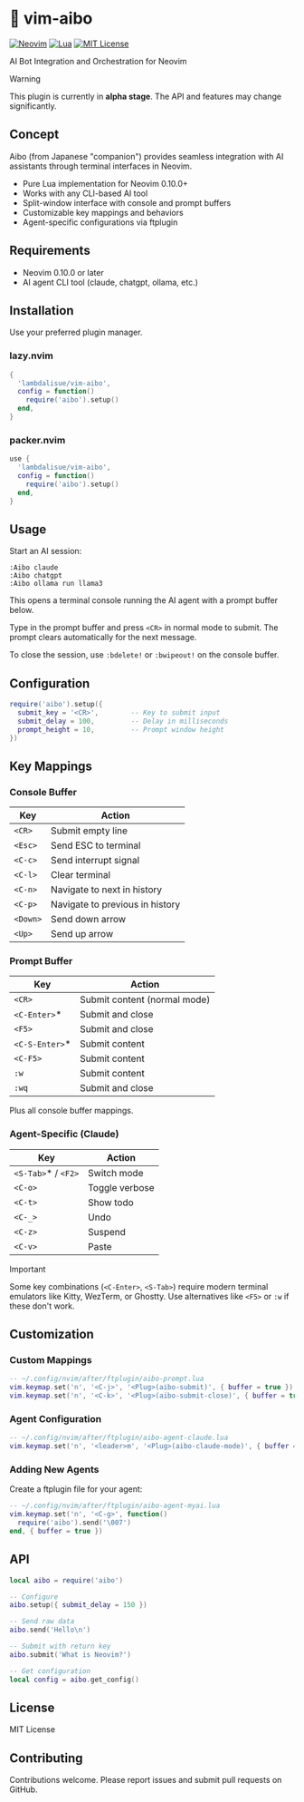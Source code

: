 # 🦾 vim-aibo

[![Neovim](https://img.shields.io/badge/Neovim-0.10.0+-blueviolet.svg?style=flat-square&logo=Neovim&logoColor=white)](https://neovim.io/)
[![Lua](https://img.shields.io/badge/Lua-5.1+-blue.svg?style=flat-square&logo=lua)](https://www.lua.org/)
[![MIT License](https://img.shields.io/badge/license-MIT-green.svg?style=flat-square)](LICENSE)

AI Bot Integration and Orchestration for Neovim

> [!WARNING]
> This plugin is currently in **alpha stage**. The API and features may change significantly.

## Concept

Aibo (from Japanese "companion") provides seamless integration with AI assistants through terminal interfaces in Neovim.

- Pure Lua implementation for Neovim 0.10.0+
- Works with any CLI-based AI tool
- Split-window interface with console and prompt buffers
- Customizable key mappings and behaviors
- Agent-specific configurations via ftplugin

## Requirements

- Neovim 0.10.0 or later
- AI agent CLI tool (claude, chatgpt, ollama, etc.)

## Installation

Use your preferred plugin manager.

### lazy.nvim

```lua
{
  'lambdalisue/vim-aibo',
  config = function()
    require('aibo').setup()
  end,
}
```

### packer.nvim

```lua
use {
  'lambdalisue/vim-aibo',
  config = function()
    require('aibo').setup()
  end,
}
```

## Usage

Start an AI session:

```vim
:Aibo claude
:Aibo chatgpt
:Aibo ollama run llama3
```

This opens a terminal console running the AI agent with a prompt buffer below.

Type in the prompt buffer and press `<CR>` in normal mode to submit. The prompt clears automatically for the next message.

To close the session, use `:bdelete!` or `:bwipeout!` on the console buffer.

## Configuration

```lua
require('aibo').setup({
  submit_key = '<CR>',        -- Key to submit input
  submit_delay = 100,         -- Delay in milliseconds
  prompt_height = 10,         -- Prompt window height
})
```

## Key Mappings

### Console Buffer

| Key | Action |
|-----|--------|
| `<CR>` | Submit empty line |
| `<Esc>` | Send ESC to terminal |
| `<C-c>` | Send interrupt signal |
| `<C-l>` | Clear terminal |
| `<C-n>` | Navigate to next in history |
| `<C-p>` | Navigate to previous in history |
| `<Down>` | Send down arrow |
| `<Up>` | Send up arrow |

### Prompt Buffer

| Key | Action |
|-----|--------|
| `<CR>` | Submit content (normal mode) |
| `<C-Enter>`* | Submit and close |
| `<F5>` | Submit and close |
| `<C-S-Enter>`* | Submit content |
| `<C-F5>` | Submit content |
| `:w` | Submit content |
| `:wq` | Submit and close |

Plus all console buffer mappings.

### Agent-Specific (Claude)

| Key | Action |
|-----|--------|
| `<S-Tab>`* / `<F2>` | Switch mode |
| `<C-o>` | Toggle verbose |
| `<C-t>` | Show todo |
| `<C-_>` | Undo |
| `<C-z>` | Suspend |
| `<C-v>` | Paste |

> [!IMPORTANT]
> Some key combinations (`<C-Enter>`, `<S-Tab>`) require modern terminal emulators like Kitty, WezTerm, or Ghostty. Use alternatives like `<F5>` or `:w` if these don't work.

## Customization

### Custom Mappings

```lua
-- ~/.config/nvim/after/ftplugin/aibo-prompt.lua
vim.keymap.set('n', '<C-j>', '<Plug>(aibo-submit)', { buffer = true })
vim.keymap.set('n', '<C-k>', '<Plug>(aibo-submit-close)', { buffer = true })
```

### Agent Configuration

```lua
-- ~/.config/nvim/after/ftplugin/aibo-agent-claude.lua
vim.keymap.set('n', '<leader>m', '<Plug>(aibo-claude-mode)', { buffer = true })
```

### Adding New Agents

Create a ftplugin file for your agent:

```lua
-- ~/.config/nvim/after/ftplugin/aibo-agent-myai.lua
vim.keymap.set('n', '<C-g>', function()
  require('aibo').send('\007')
end, { buffer = true })
```

## API

```lua
local aibo = require('aibo')

-- Configure
aibo.setup({ submit_delay = 150 })

-- Send raw data
aibo.send('Hello\n')

-- Submit with return key
aibo.submit('What is Neovim?')

-- Get configuration
local config = aibo.get_config()
```

## License

MIT License

## Contributing

Contributions welcome. Please report issues and submit pull requests on GitHub.


